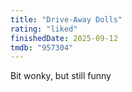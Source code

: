 ```yaml
---
title: "Drive-Away Dolls"
rating: "liked"
finishedDate: 2025-09-12
tmdb: "957304"
---
```


Bit wonky, but still funny
